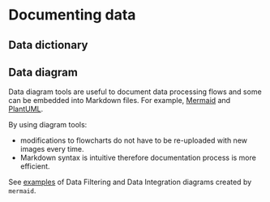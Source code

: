 # Documenting data

## Data dictionary

## Data diagram
Data diagram tools are useful to document data processing flows and some can be embedded into Markdown files. For example, [Mermaid](https://github.com/mermaid-js/mermaid#readme) and [PlantUML](https://plantuml.com).

By using diagram tools:
* modifications to flowcharts do not have to be re-uploaded with new images every time.
* Markdown syntax is intuitive therefore documentation process is more efficient. 

See [examples](https://github.com/NSAPH-Data-Processing/sql-utils/tree/develop/docs) of Data Filtering and Data Integration diagrams created by `mermaid`.


